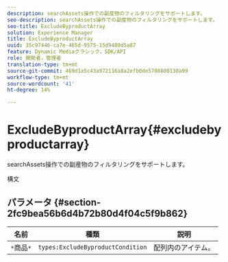 ```yaml
---
description: searchAssets操作での副産物のフィルタリングをサポートします。
seo-description: searchAssets操作での副産物のフィルタリングをサポートします。
seo-title: ExcludeByproductArray
solution: Experience Manager
title: ExcludeByproductArray
uuid: 35c97446-ca7e-465d-9575-15d9480d5a87
feature: Dynamic Mediaクラシック，SDK/API
role: 開発者，管理者
translation-type: tm+mt
source-git-commit: 469d1a5c43a972116a8a2efb0de5708800130a99
workflow-type: tm+mt
source-wordcount: '41'
ht-degree: 14%

---
```



# ExcludeByproductArray{#excludebyproductarray}

searchAssets操作での副産物のフィルタリングをサポートします。

構文

## パラメータ {#section-2fc9bea56b6d4b72b80d4f04c5f9b862}

| 名前 | 種類 | 説明 |
|---|---|---|
| `*`商品`*` | `types:ExcludeByproductCondition` | 配列内のアイテム。 |

